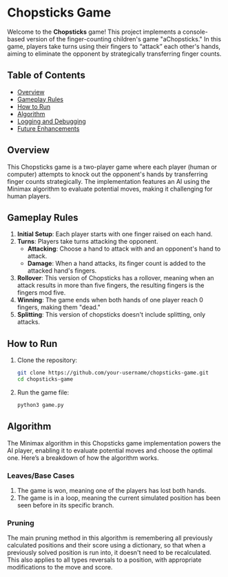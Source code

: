 # Chopsticks Game

Welcome to the **Chopsticks** game! This project implements a console-based version of the finger-counting children's game "aChopsticks." In this game, players take turns using their fingers to “attack” each other's hands, aiming to eliminate the opponent by strategically transferring finger counts.

## Table of Contents

- [Overview](#overview)
- [Gameplay Rules](#gameplay-rules)
- [How to Run](#how-to-run)
- [Algorithm](#algorithm)
- [Logging and Debugging](#logging-and-debugging)
- [Future Enhancements](#future-enhancements)

## Overview

This Chopsticks game is a two-player game where each player (human or computer) attempts to knock out the opponent's hands by transferring finger counts strategically. The implementation features an AI using the Minimax algorithm to evaluate potential moves, making it challenging for human players.

## Gameplay Rules

1. **Initial Setup**: Each player starts with one finger raised on each hand.
2. **Turns**: Players take turns attacking the opponent.
   - **Attacking**: Choose a hand to attack with and an opponent's hand to attack. 
   - **Damage**: When a hand attacks, its finger count is added to the attacked hand's fingers.
3. **Rollover**: This version of Chopsticks has a rollover, meaning when an attack results in more than five fingers, the resulting fingers is the fingers mod five.
4. **Winning**: The game ends when both hands of one player reach 0 fingers, making them "dead."
5. **Splitting**: This version of chopsticks doesn't include splitting, only attacks.

## How to Run
1. Clone the repository:
   ```bash
   git clone https://github.com/your-username/chopsticks-game.git
   cd chopsticks-game
1. Run the game file:
   ```bash
   python3 game.py

## Algorithm
The Minimax algorithm in this Chopsticks game implementation powers the AI player, enabling it to evaluate potential moves and choose the optimal one. Here’s a breakdown of how the algorithm works.

### Leaves/Base Cases
1. The game is won, meaning one of the players has lost both hands.
2. The game is in a loop, meaning the current simulated position has been seen before in its specific branch.

### Pruning
The main pruning method in this algorithm is remembering all previously calculated positions and their score using a dictionary, so that when a previously solved position is run into, it doesn't need to be recalculated. This also applies to all types reversals to a position, with appropriate modifications to the move and score.


  



